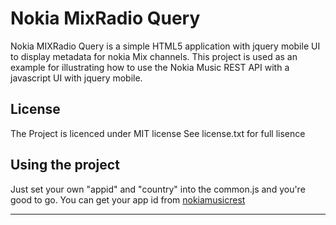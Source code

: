 Nokia MixRadio Query
===========================
Nokia MIXRadio Query is a simple HTML5 application with jquery mobile UI to display metadata for nokia Mix channels.
This project is used as an example for illustrating how to use the Nokia Music REST API with a javascript UI with jquery mobile.

License
-------
The Project is licenced under MIT license
See license.txt for full lisence

Using the project
-------
Just set your own "appid" and "country" into the common.js and you're good to go.
You can get your app id from [nokiamusicrest]


-------
[summeli]: www.summeli.fi
[nokiamusicrest]: http://api.ent.nokia.com/reststart.html